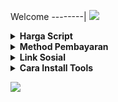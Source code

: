 Welcome
--------|
![](https://media.tenor.com/iVCiM9W7cvYAAAAd/welcome.gif)

<details>
<summary><b>Harga Script</b></summary>
<text>

    -7 Hari/Day    : Rp15.000
    -1 Bulan/Month : Rp30.000
</details>


<details>
    <summary><b>Method Pembayaran</b></summary>
    <text>

</details>
<details>
    <summary><b>Link Sosial</b></summary>
    <text>

    -Telegram : -
    -WhatsApp : https://wa.me/+6282160795453
    -Grub Wa. : https://chat.whatsapp.com/E0vOxKBXgjw7BsCjFKogxd
  </text>
</details>
<details>
    <summary><b>Cara Install Tools</b></summary>
    <text>

    -Bahan Yang DiButuhkan
      -Termux.apk
      -Paket/WIFI
    -Cara Install Bahan
      -apt update && apt upgrade
      -termux-setup-storage  
        • Enter  
        • Ketik y Atau Pilih Izinkan
      -pkg install python
      -pkg install git
      -pip install requests
      -pip install rich
      -pip install bs4
      -git clone https://github.com/Mr-HabibZ1/Instagram-V.2
    -Cara Menjalankan Script
      -cd Instagram-V.2
      -python run.py
</details>

![](https://raw.githubusercontent.com/Mr-HabibZ1/Instagram-V.2/Xnxx/.data/IMG_20221210_221809.jpg)


